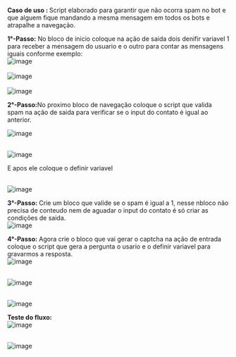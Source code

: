 <b>Caso de uso : </b> Script elaborado para garantir que não ocorra spam no bot e que alguem fique mandando a mesma mensagem em todos os bots e atrapalhe a navegação.

<b>1°-Passo:</b> No bloco de inicio coloque na ação de saida dois denifir variavel 1 para receber a mensagem do usuario e o outro para contar as mensagens iguais conforme exemplo:
<br>![image](https://user-images.githubusercontent.com/18338341/154804619-608710db-8e74-477a-bdf3-d89e4d5b3045.png)</br>
<br>![image](https://user-images.githubusercontent.com/18338341/154804624-45a4dd14-6d95-4eef-9090-ce79e6ef6193.png)</br>
<br>![image](https://user-images.githubusercontent.com/18338341/154804629-b5edf161-46b7-44c7-b68e-bc1f2f163509.png)</br>


<b>2°-Passo:</b>No proximo bloco de navegação coloque o script que valida spam na ação de saida para verificar se o input do contato é igual ao anterior.

![image](https://user-images.githubusercontent.com/18338341/154804934-33731b79-916a-4b0e-a4bd-6b29518babf7.png)

<br>![image](https://user-images.githubusercontent.com/18338341/154804761-2d698ff8-e92e-4376-8b29-309adc66a66c.png)</br>

E apos ele coloque o definir variavel

<br>![image](https://user-images.githubusercontent.com/18338341/154804780-ca0b791b-7521-4823-89bb-9ad05c752631.png)</br>

<b>3°-Passo:</b> Crie um bloco que valide se o spam é igual a 1, nesse nbloco não precisa de conteudo nem de aguadar o input do contato é só criar as condições de saida.
<br>![image](https://user-images.githubusercontent.com/18338341/154804803-77c214d7-c467-4748-bfc1-99dd54ec4949.png)</br>

<b>4°-Passo:</b> Agora crie o bloco que vai gerar o captcha na ação de entrada coloque o script que gera a pergunta o usario e o definir variavel para gravarmos a resposta.
<br>![image](https://user-images.githubusercontent.com/18338341/154805099-0df9b0cd-f21f-457a-86bb-9fd73d226dfd.png)</br>

<br>![image](https://user-images.githubusercontent.com/18338341/154805269-da84ed57-4d72-47f4-b6c3-a7f2cea8e1cc.png)</br>

<br>![image](https://user-images.githubusercontent.com/18338341/154805388-7bc2d181-fbce-4a15-be86-6d32fe8eccd6.png)</br>



<b>Teste do fluxo:</b>
<br>![image](https://user-images.githubusercontent.com/18338341/154804465-76fb6bdf-0cee-407a-b958-f92571ebec97.png)</br>

<br>![image](https://user-images.githubusercontent.com/18338341/154804488-9a8278d7-5b11-4d67-b843-39b797c6c056.png)</br>

